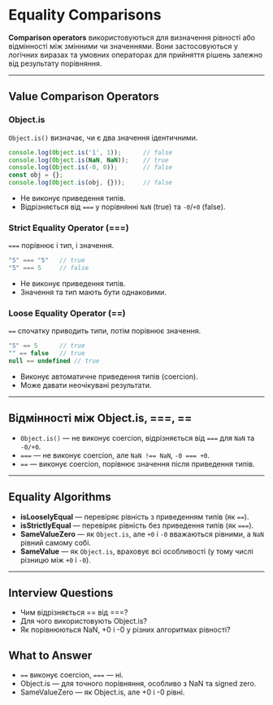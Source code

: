 # Equality Comparisons

**Comparison operators** використовуються для визначення рівності або відмінності між змінними чи значеннями.
Вони застосовуються у логічних виразах та умовних операторах для прийняття рішень залежно від результату порівняння.

---

## Value Comparison Operators

### Object.is

`Object.is()` визначає, чи є два значення ідентичними.

```js
console.log(Object.is('1', 1));      // false
console.log(Object.is(NaN, NaN));    // true
console.log(Object.is(-0, 0));       // false
const obj = {};
console.log(Object.is(obj, {}));     // false
```

- Не виконує приведення типів.
- Відрізняється від `===` у порівнянні `NaN` (true) та `-0`/`+0` (false).

### Strict Equality Operator (===)

`===` порівнює і тип, і значення.

```js
"5" === "5"   // true
"5" === 5     // false
```

- Не виконує приведення типів.
- Значення та тип мають бути однаковими.

### Loose Equality Operator (==)

`==` спочатку приводить типи, потім порівнює значення.

```js
"5" == 5      // true
"" == false   // true
null == undefined // true
```

- Виконує автоматичне приведення типів (coercion).
- Може давати неочікувані результати.

---

## Відмінності між Object.is, ===, ==

- `Object.is()` — не виконує coercion, відрізняється від `===` для `NaN` та `-0/+0`.
- `===` — не виконує coercion, але `NaN !== NaN`, `-0 === +0`.
- `==` — виконує coercion, порівнює значення після приведення типів.

---

## Equality Algorithms

- **isLooselyEqual** — перевіряє рівність з приведенням типів (як `==`).
- **isStrictlyEqual** — перевіряє рівність без приведення типів (як `===`).
- **SameValueZero** — як `Object.is`, але `+0` і `-0` вважаються рівними, а `NaN` рівний самому собі.
- **SameValue** — як `Object.is`, враховує всі особливості (у тому числі різницю між `+0` і `-0`).

---

## Interview Questions

- Чим відрізняється == від ===?
- Для чого використовують Object.is?
- Як порівнюються NaN, +0 і -0 у різних алгоритмах рівності?

## What to Answer

- `==` виконує coercion, `===` — ні.
- Object.is — для точного порівняння, особливо з NaN та signed zero.
- SameValueZero — як Object.is, але +0 і -0 рівні.
